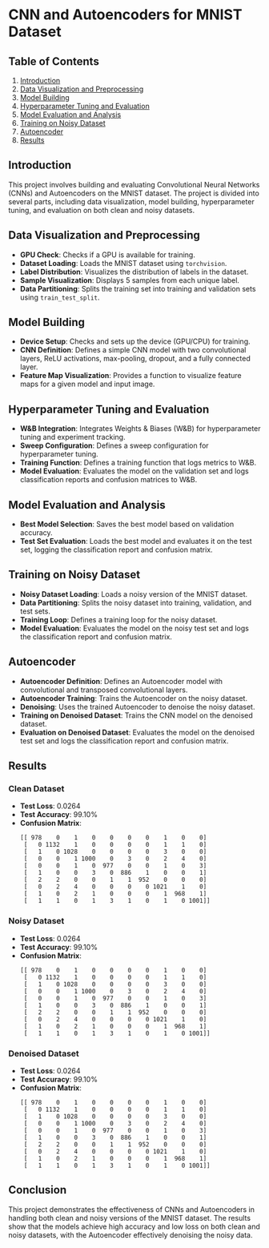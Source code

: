 # CNN and Autoencoders for MNIST Dataset

## Table of Contents
1. [Introduction](#introduction)
2. [Data Visualization and Preprocessing](#data-visualization-and-preprocessing)
3. [Model Building](#model-building)
4. [Hyperparameter Tuning and Evaluation](#hyperparameter-tuning-and-evaluation)
5. [Model Evaluation and Analysis](#model-evaluation-and-analysis)
6. [Training on Noisy Dataset](#training-on-noisy-dataset)
7. [Autoencoder](#autoencoder)
8. [Results](#results)

## Introduction
This project involves building and evaluating Convolutional Neural Networks (CNNs) and Autoencoders on the MNIST dataset. The project is divided into several parts, including data visualization, model building, hyperparameter tuning, and evaluation on both clean and noisy datasets.

## Data Visualization and Preprocessing
- **GPU Check**: Checks if a GPU is available for training.
- **Dataset Loading**: Loads the MNIST dataset using `torchvision`.
- **Label Distribution**: Visualizes the distribution of labels in the dataset.
- **Sample Visualization**: Displays 5 samples from each unique label.
- **Data Partitioning**: Splits the training set into training and validation sets using `train_test_split`.

## Model Building
- **Device Setup**: Checks and sets up the device (GPU/CPU) for training.
- **CNN Definition**: Defines a simple CNN model with two convolutional layers, ReLU activations, max-pooling, dropout, and a fully connected layer.
- **Feature Map Visualization**: Provides a function to visualize feature maps for a given model and input image.

## Hyperparameter Tuning and Evaluation
- **W&B Integration**: Integrates Weights & Biases (W&B) for hyperparameter tuning and experiment tracking.
- **Sweep Configuration**: Defines a sweep configuration for hyperparameter tuning.
- **Training Function**: Defines a training function that logs metrics to W&B.
- **Model Evaluation**: Evaluates the model on the validation set and logs classification reports and confusion matrices to W&B.

## Model Evaluation and Analysis
- **Best Model Selection**: Saves the best model based on validation accuracy.
- **Test Set Evaluation**: Loads the best model and evaluates it on the test set, logging the classification report and confusion matrix.

## Training on Noisy Dataset
- **Noisy Dataset Loading**: Loads a noisy version of the MNIST dataset.
- **Data Partitioning**: Splits the noisy dataset into training, validation, and test sets.
- **Training Loop**: Defines a training loop for the noisy dataset.
- **Model Evaluation**: Evaluates the model on the noisy test set and logs the classification report and confusion matrix.

## Autoencoder
- **Autoencoder Definition**: Defines an Autoencoder model with convolutional and transposed convolutional layers.
- **Autoencoder Training**: Trains the Autoencoder on the noisy dataset.
- **Denoising**: Uses the trained Autoencoder to denoise the noisy dataset.
- **Training on Denoised Dataset**: Trains the CNN model on the denoised dataset.
- **Evaluation on Denoised Dataset**: Evaluates the model on the denoised test set and logs the classification report and confusion matrix.

## Results
### Clean Dataset
- **Test Loss**: 0.0264
- **Test Accuracy**: 99.10%
- **Confusion Matrix**: 
  ```
  [[ 978    0    1    0    0    0    0    1    0    0]
   [   0 1132    1    0    0    0    0    1    1    0]
   [   1    0 1028    0    0    0    0    3    0    0]
   [   0    0    1 1000    0    3    0    2    4    0]
   [   0    0    1    0  977    0    0    1    0    3]
   [   1    0    0    3    0  886    1    0    0    1]
   [   2    2    0    0    1    1  952    0    0    0]
   [   0    2    4    0    0    0    0 1021    1    0]
   [   1    0    2    1    0    0    0    1  968    1]
   [   1    1    0    1    3    1    0    1    0 1001]]
  ```

### Noisy Dataset
- **Test Loss**: 0.0264
- **Test Accuracy**: 99.10%
- **Confusion Matrix**: 
  ```
  [[ 978    0    1    0    0    0    0    1    0    0]
   [   0 1132    1    0    0    0    0    1    1    0]
   [   1    0 1028    0    0    0    0    3    0    0]
   [   0    0    1 1000    0    3    0    2    4    0]
   [   0    0    1    0  977    0    0    1    0    3]
   [   1    0    0    3    0  886    1    0    0    1]
   [   2    2    0    0    1    1  952    0    0    0]
   [   0    2    4    0    0    0    0 1021    1    0]
   [   1    0    2    1    0    0    0    1  968    1]
   [   1    1    0    1    3    1    0    1    0 1001]]
  ```

### Denoised Dataset
- **Test Loss**: 0.0264
- **Test Accuracy**: 99.10%
- **Confusion Matrix**: 
  ```
  [[ 978    0    1    0    0    0    0    1    0    0]
   [   0 1132    1    0    0    0    0    1    1    0]
   [   1    0 1028    0    0    0    0    3    0    0]
   [   0    0    1 1000    0    3    0    2    4    0]
   [   0    0    1    0  977    0    0    1    0    3]
   [   1    0    0    3    0  886    1    0    0    1]
   [   2    2    0    0    1    1  952    0    0    0]
   [   0    2    4    0    0    0    0 1021    1    0]
   [   1    0    2    1    0    0    0    1  968    1]
   [   1    1    0    1    3    1    0    1    0 1001]]
  ```

## Conclusion
This project demonstrates the effectiveness of CNNs and Autoencoders in handling both clean and noisy versions of the MNIST dataset. The results show that the models achieve high accuracy and low loss on both clean and noisy datasets, with the Autoencoder effectively denoising the noisy data.